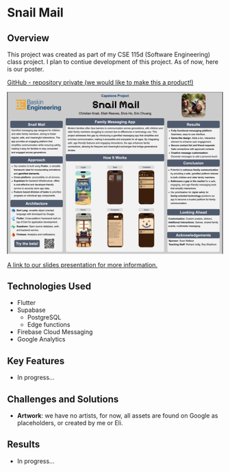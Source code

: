 # Snail Mail

## Overview
This project was created as part of my CSE 115d (Software Engineering) class project. I plan to contiue development of this project. As of now, here is our poster.

[GitHub - repository private (we would like to make this a product!)]()

![poster](https://github.com/christianknab/christianknab.github.io/blob/main/website/src/images/snail-mail-presentation.png?raw=true)

[A link to our slides presentation for more information.](https://docs.google.com/presentation/d/139lPRZs7iQRY7x00AJiJJljOGbeQGEvX/edit?usp=sharing&ouid=100245560409283533252&rtpof=true&sd=true)

## Technologies Used
- Flutter
- Supabase
    - PostgreSQL
    - Edge functions
- Firebase Cloud Messaging
- Google Analytics

## Key Features
- In progress...

## Challenges and Solutions
- **Artwork**: we have no artists, for now, all assets are found on Google as placeholders, or created by me or Eli.

## Results
- In progress...